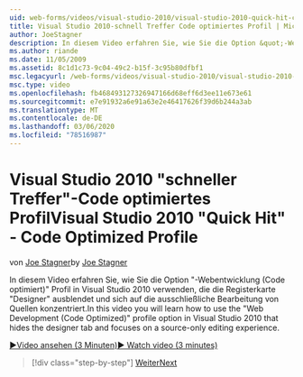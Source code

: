 ```yaml
---
uid: web-forms/videos/visual-studio-2010/visual-studio-2010-quick-hit-code-optimized-profile
title: Visual Studio 2010-schnell Treffer Code optimiertes Profil | Microsoft-Dokumentation
author: JoeStagner
description: In diesem Video erfahren Sie, wie Sie die Option &quot;-Webentwicklung (Code optimiert)&quot; Profil in Visual Studio 2010 verwenden, die die Registerkarte "Designer" und...
ms.author: riande
ms.date: 11/05/2009
ms.assetid: 8c1d1c73-9c04-49c2-b15f-3c95b80dfbf1
msc.legacyurl: /web-forms/videos/visual-studio-2010/visual-studio-2010-quick-hit-code-optimized-profile
msc.type: video
ms.openlocfilehash: fb468493127326947166d68eff6d3ee11e673e61
ms.sourcegitcommit: e7e91932a6e91a63e2e46417626f39d6b244a3ab
ms.translationtype: MT
ms.contentlocale: de-DE
ms.lasthandoff: 03/06/2020
ms.locfileid: "78516987"
---
```

# <a name="visual-studio-2010-quick-hit---code-optimized-profile"></a><span data-ttu-id="4e184-103">Visual Studio 2010 "schneller Treffer"-Code optimiertes Profil</span><span class="sxs-lookup"><span data-stu-id="4e184-103">Visual Studio 2010 "Quick Hit" - Code Optimized Profile</span></span>

<span data-ttu-id="4e184-104">von [Joe Stagner](https://github.com/JoeStagner)</span><span class="sxs-lookup"><span data-stu-id="4e184-104">by [Joe Stagner](https://github.com/JoeStagner)</span></span>

<span data-ttu-id="4e184-105">In diesem Video erfahren Sie, wie Sie die Option &quot;-Webentwicklung (Code optimiert)&quot; Profil in Visual Studio 2010 verwenden, die die Registerkarte "Designer" ausblendet und sich auf die ausschließliche Bearbeitung von Quellen konzentriert.</span><span class="sxs-lookup"><span data-stu-id="4e184-105">In this video you will learn how to use the &quot;Web Development (Code Optimized)&quot; profile option in Visual Studio 2010 that hides the designer tab and focuses on a source-only editing experience.</span></span> 

[<span data-ttu-id="4e184-106">&#9654;Video ansehen (3 Minuten)</span><span class="sxs-lookup"><span data-stu-id="4e184-106">&#9654; Watch video (3 minutes)</span></span>](https://channel9.msdn.com/Blogs/ASP-NET-Site-Videos/visual-studio-2010-quick-hit-code-optimized-profile)

> [!div class="step-by-step"]
> [<span data-ttu-id="4e184-107">Weiter</span><span class="sxs-lookup"><span data-stu-id="4e184-107">Next</span></span>](visual-studio-2010-quick-hit-code-search-view-hierarchy.md)
